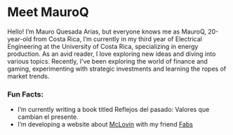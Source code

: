 # Meet MauroQ

Hello!  I’m Mauro Quesada Arias, but everyone knows me as MauroQ, 20-year-old from Costa Rica, I’m currently in my third year of Electrical Engineering at the University of Costa Rica, specializing in energy production. As an avid reader, I love exploring new ideas and diving into various topics. Recently, I’ve been exploring the world of finance and gaming, experimenting with strategic investments and learning the ropes of market trends.


<h3>Fun Facts:</h3>

- I’m currently writing a book titled Reflejos del pasado: Valores que cambian el presente.
- I’m developing a website about [McLovin](https://www.mclovin.site/) with my friend [Fabs](https://github.com/FabsCR)

